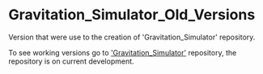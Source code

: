 # Gravitation_Simulator_Old_Versions
Version that were use to the creation of 'Gravitation_Simulator' repository.

To see working versions go to ['Gravitation_Simulator'](https://github.com/JAFigueroaAcero/Gravitation_Simulator_v6.plus "Gravitation_Simulator") repository, the repository is on current development.
